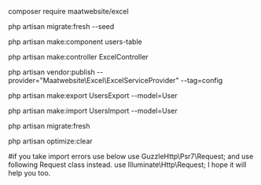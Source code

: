 composer require maatwebsite/excel

php artisan migrate:fresh --seed

php artisan make:component users-table

php artisan make:controller ExcelController

php artisan vendor:publish --provider="Maatwebsite\Excel\ExcelServiceProvider" --tag=config

php artisan make:export UsersExport --model=User

php artisan make:import UsersImport --model=User

php artisan migrate:fresh

php artisan optimize:clear

#if you take import errors use below
use GuzzleHttp\Psr7\Request;
and use following Request class instead.
use Illuminate\Http\Request;
I hope it will help you too.
